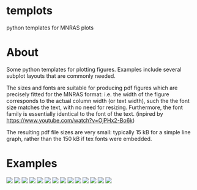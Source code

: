 # templots
python templates for MNRAS plots

# About

Some python templates for plotting figures. Examples include several subplot layouts that are commonly needed.

The sizes and fonts are suitable for producing pdf figures which are precisely fitted for the MNRAS format: i.e. the width of the figure corresponds to the actual column width (or text width), such the the font size matches the text, with no need for resizing. Furthermore, the font family is essentially identical to the font of the text. (inpired by https://www.youtube.com/watch?v=OjPHx2-Bo6k)

The resulting pdf file sizes are very small: typically 15 kB for a simple line graph, rather than the 150 kB if tex fonts were embedded.

# Examples
![](png/000.png)
![](png/001.png)
![](png/002.png)
![](png/003.png)
![](png/004.png)
![](png/005.png)
![](png/006.png)
![](png/007.png)
![](png/008.png)
![](png/009.png)
![](png/010.png)
![](png/011.png)
![](png/012.png)
![](png/013.png)
